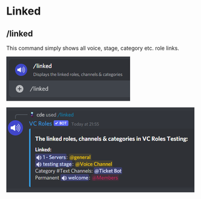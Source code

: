 # Linked

## /linked

This command simply shows all voice, stage, category etc. role links.

![linked command](<../../.gitbook/assets/image (17).png>)

![Example linked command](<../../.gitbook/assets/image (71).png>)
